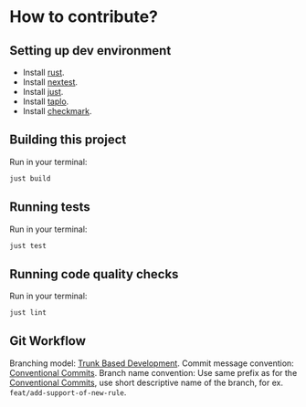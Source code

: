 # How to contribute?

## Setting up dev environment

- Install [rust](https://rustup.rs).
- Install [nextest](https://nexte.st/docs/installation/from-source/).
- Install [just](https://github.com/casey/just).
- Install [taplo](https://taplo.tamasfe.dev/cli/installation/cargo.html).
- Install [checkmark](../#installation).

## Building this project

Run in your terminal:

```sh
just build
```

## Running tests

Run in your terminal:

```sh
just test
```

## Running code quality checks

Run in your terminal:

```sh
just lint
```

## Git Workflow

Branching model: [Trunk Based Development](https://trunkbaseddevelopment.com).
Commit message convention: [Conventional Commits](https://www.conventionalcommits.org/en/v1.0.0/).
Branch name convention: Use same prefix as for the [Conventional Commits](https://www.conventionalcommits.org/en/v1.0.0/), use short descriptive name of the branch, for ex. `feat/add-support-of-new-rule`.
